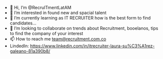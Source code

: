 - 👋 Hi, I’m @RecruITmentLatAM
- 👀 I’m interested in found new and spacial talent
- 🌱 I’m currently learning as IT RECRUITER how is the best form to find candidates...
- 💞️ I’m looking to collaborate on trends about Recruitment, booelanos, tips to find the company of your interest
- 📫 How to reach me team@recruitment.com.co 
- LindedIn: https://www.linkedin.com/in/itrecruiter-laura-su%C3%A1rez-galeano-81a390b8/

<!---
RecruITmentLatAM/RecruITmentLatAM is a ✨ special ✨ repository because its `README.md` (this file) appears on your GitHub profile.
You can click the Preview link to take a look at your changes.
--->
